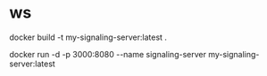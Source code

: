 # ws

docker build -t my-signaling-server:latest .

docker run -d -p 3000:8080 --name signaling-server my-signaling-server:latest
